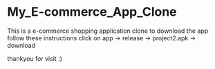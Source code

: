 # My_E-commerce_App_Clone
This is a e-commerce shopping application clone
to download the app follow these instructions
click on app -> release -> project2.apk -> download

thankyou for visit :)
